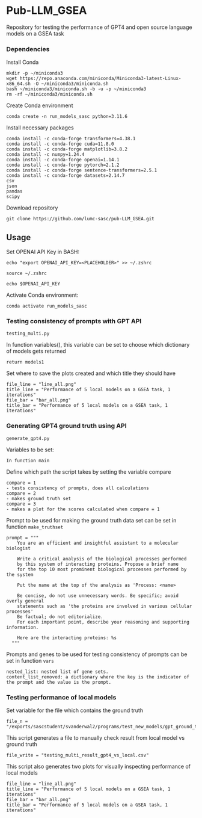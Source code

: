 # Pub-LLM_GSEA
Repository for testing the performance of GPT4 and open source language models on a GSEA task

### Dependencies
Install Conda
```
mkdir -p ~/miniconda3
wget https://repo.anaconda.com/miniconda/Miniconda3-latest-Linux-x86_64.sh -O ~/miniconda3/miniconda.sh
bash ~/miniconda3/miniconda.sh -b -u -p ~/miniconda3
rm -rf ~/miniconda3/miniconda.sh
```
Create Conda environment
```
conda create -n run_models_sasc python=3.11.6
```
Install necessary packages
```
conda install -c conda-forge transformers=4.38.1
conda install -c conda-forge cuda=11.8.0
conda install -c conda-forge matplotlib=3.8.2
conda install -c numpy=1.24.4
conda install -c conda-forge openai=1.14.1
conda install -c conda-forge pytorch=2.1.2
conda install -c conda-forge sentence-transformers=2.5.1
conda install -c conda-forge datasets=2.14.7
csv
json
pandas
scipy
```

Download repository
```
git clone https://github.com/lumc-sasc/pub-LLM_GSEA.git
```
## Usage
Set OPENAI API Key in BASH:
```
echo "export OPENAI_API_KEY=<PLACEHOLDER>" >> ~/.zshrc

source ~/.zshrc

echo $OPENAI_API_KEY
```
Activate Conda environment:
```
conda activate run_models_sasc
```

### Testing consistency of prompts with GPT API

`testing_multi.py`

In function variables(), this variable can be set to choose which dictionary of models gets returned
```
return models1
```
Set where to save the plots created and which title they should have
```
file_line = "line_all.png"
title_line = "Performance of 5 local models on a GSEA task, 1 iterations"
file_bar = "bar_all.png"
title_bar = "Performance of 5 local models on a GSEA task, 1 iterations"
```

### Generating GPT4 ground truth using API

`generate_gpt4.py`

Variables to be set:

`In function main`

Define which path the script takes by setting the variable compare
```
compare = 1
- tests consistency of prompts, does all calculations
compare = 2
- makes ground truth set
compare = 3
- makes a plot for the scores calculated when compare = 1
```
Prompt to be used for making the ground truth data set can be set in function `make_truthset`
```
prompt = """
    You are an efficient and insightful assistant to a molecular biologist

    Write a critical analysis of the biological processes performed
    by this system of interacting proteins. Propose a brief name
    for the top 10 most prominent biological processes performed by the system

    Put the name at the top of the analysis as 'Process: <name>

    Be concise, do not use unnecessary words. Be specific; avoid overly general
    statements such as 'the proteins are involved in various cellular processes'
    Be factual; do not editorialize.
    For each important point, describe your reasoning and supporting information.

    Here are the interacting proteins: %s
  """
```

Prompts and genes to be used for testing consistency of prompts can be set in function `vars`
```
nested_list: nested list of gene sets.
content_list_removed: a dictionary where the key is the indicator of the prompt and the value is the prompt.
```

### Testing performance of local models
Set variable for the file which contains the ground truth
```
file_n = "/exports/sascstudent/svanderwal2/programs/test_new_models/gpt_ground_truth.txt"
```

This script generates a file to manually check result from local model vs ground truth
```
file_write = "testing_multi_result_gpt4_vs_local.csv"
```
This script also generates two plots for visually inspecting performance of local models
```
file_line = "line_all.png"
title_line = "Performance of 5 local models on a GSEA task, 1 iterations"
file_bar = "bar_all.png"
title_bar = "Performance of 5 local models on a GSEA task, 1 iterations"
```
